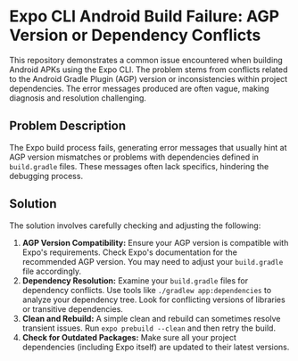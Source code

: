 # Expo CLI Android Build Failure: AGP Version or Dependency Conflicts

This repository demonstrates a common issue encountered when building Android APKs using the Expo CLI. The problem stems from conflicts related to the Android Gradle Plugin (AGP) version or inconsistencies within project dependencies.  The error messages produced are often vague, making diagnosis and resolution challenging.

## Problem Description

The Expo build process fails, generating error messages that usually hint at AGP version mismatches or problems with dependencies defined in `build.gradle` files. These messages often lack specifics, hindering the debugging process.

## Solution

The solution involves carefully checking and adjusting the following:

1. **AGP Version Compatibility:** Ensure your AGP version is compatible with Expo's requirements.  Check Expo's documentation for the recommended AGP version.  You may need to adjust your `build.gradle` file accordingly.
2. **Dependency Resolution:** Examine your `build.gradle` files for dependency conflicts.  Use tools like `./gradlew app:dependencies` to analyze your dependency tree. Look for conflicting versions of libraries or transitive dependencies.
3. **Clean and Rebuild:**  A simple clean and rebuild can sometimes resolve transient issues.  Run `expo prebuild --clean` and then retry the build.
4. **Check for Outdated Packages:** Make sure all your project dependencies (including Expo itself) are updated to their latest versions.